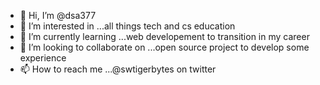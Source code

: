 - 👋 Hi, I’m @dsa377
- 👀 I’m interested in ...all things tech and cs education
- 🌱 I’m currently learning ...web developement to transition in my career
- 💞️ I’m looking to collaborate on ...open source project to develop some experience
- 📫 How to reach me ...@swtigerbytes on twitter

<!---
dsa377/dsa377 is a ✨ special ✨ repository because its `README.md` (this file) appears on your GitHub profile.
You can click the Preview link to take a look at your changes.
--->
